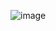 ![image](https://github.com/cleavetv/CanvasComponentLibrary/assets/7466488/6b0dd199-de35-44d1-8244-b0b9175ceb7f)
